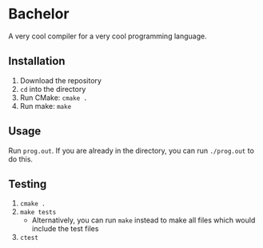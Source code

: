 # Bachelor

A very cool compiler for a very cool programming language.

## Installation

1. Download the repository
2. `cd` into the directory
3. Run CMake: `cmake .`
4. Run make: `make`

## Usage

Run `prog.out`. If you are already in the directory, you can run `./prog.out` to do this.

## Testing

1. `cmake .`
2. `make tests`
    - Alternatively, you can run `make` instead to make all files which would include the test files
3. `ctest`

